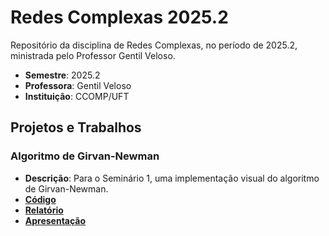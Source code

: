 # Redes Complexas 2025.2

Repositório da disciplina de Redes Complexas, no período de 2025.2, ministrada pelo Professor Gentil Veloso.

- **Semestre**: 2025.2
- **Professora**: Gentil Veloso
- **Instituição**: CCOMP/UFT

## Projetos e Trabalhos

### Algoritmo de Girvan-Newman

-   **Descrição**: Para o Seminário 1, uma implementação visual do algoritmo de Girvan-Newman.
-   **[Código](/busca_largura/busca_largura.py)**
-   **[Relatório](/busca_largura/relatorio.pdf)**
-   **[Apresentação](/busca_largura/apresentacao.pdf)**
